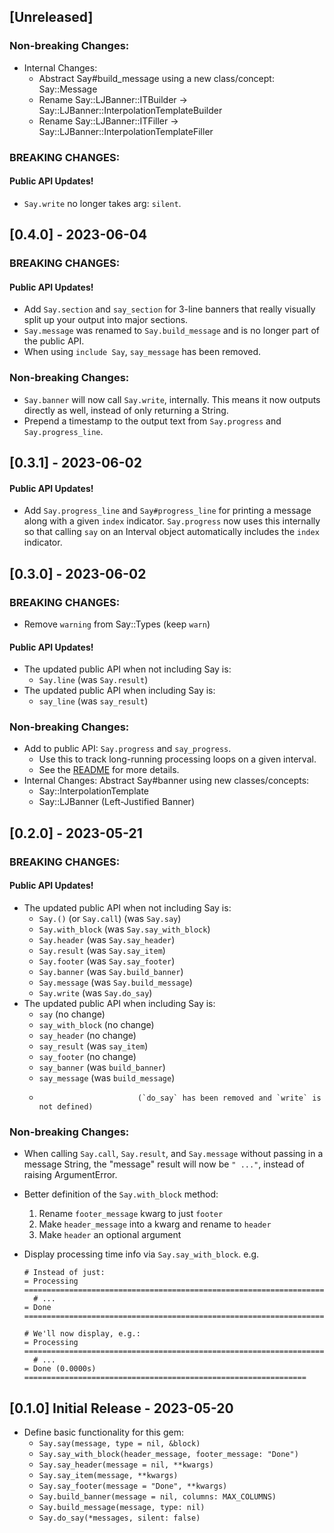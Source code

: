 ## [Unreleased]

### Non-breaking Changes:
- Internal Changes:
  - Abstract Say#build_message using a new class/concept: Say::Message
  - Rename Say::LJBanner::ITBuilder -> Say::LJBanner::InterpolationTemplateBuilder
  - Rename Say::LJBanner::ITFiller -> Say::LJBanner::InterpolationTemplateFiller

### BREAKING CHANGES:

#### Public API Updates!
- `Say.write` no longer takes arg: `silent`.

## [0.4.0] - 2023-06-04

### BREAKING CHANGES:

#### Public API Updates!
- Add `Say.section` and `say_section` for 3-line banners that really visually split up your output into major sections.
- `Say.message` was renamed to `Say.build_message` and is no longer part of the public API.
- When using `include Say`, `say_message` has been removed.

### Non-breaking Changes:

- `Say.banner` will now call `Say.write`, internally. This means it now outputs directly as well, instead of only returning a String.
- Prepend a timestamp to the output text from `Say.progress` and `Say.progress_line`.

## [0.3.1] - 2023-06-02

#### Public API Updates!
- Add `Say.progress_line` and `Say#progress_line` for printing a message along with a given `index` indicator. `Say.progress` now uses this internally so that calling `say` on an Interval object automatically includes the `index` indicator.

## [0.3.0] - 2023-06-02

### BREAKING CHANGES:
- Remove `warning` from Say::Types (keep `warn`)

#### Public API Updates!
- The updated public API when not including Say is:
  - `Say.line`                (was `Say.result`)
- The updated public API when including Say is:
  - `say_line`                (was `say_result`)

### Non-breaking Changes:
- Add to public API: `Say.progress` and `say_progress`.
  - Use this to track long-running processing loops on a given interval.
  - See the [README](https://github.com/pdobb/say#progress-tracking) for more details.
- Internal Changes: Abstract Say#banner using new classes/concepts:
  - Say::InterpolationTemplate
  - Say::LJBanner (Left-Justified Banner)

## [0.2.0] - 2023-05-21

### BREAKING CHANGES:

#### Public API Updates!
- The updated public API when not including Say is:
  - `Say.()` (or `Say.call`)  (was `Say.say`)
  - `Say.with_block`          (was `Say.say_with_block`)
  - `Say.header`              (was `Say.say_header`)
  - `Say.result`              (was `Say.say_item`)
  - `Say.footer`              (was `Say.say_footer`)
  - `Say.banner`              (was `Say.build_banner`)
  - `Say.message`             (was `Say.build_message`)
  - `Say.write`               (was `Say.do_say`)
- The updated public API when including Say is:
  - `say`                     (no change)
  - `say_with_block`          (no change)
  - `say_header`              (no change)
  - `say_result`              (was `say_item`)
  - `say_footer`              (no change)
  - `say_banner`              (was `build_banner`)
  - `say_message`             (was `build_message`)
  -                           (`do_say` has been removed and `write` is not defined)

### Non-breaking Changes:
- When calling `Say.call`, `Say.result`, and `Say.message` without passing in a message String, the "message" result will now be `" ..."`, instead of raising ArgumentError.

- Better definition of the `Say.with_block` method:
  1. Rename `footer_message` kwarg to just `footer`
  2. Make `header_message` into a kwarg and rename to `header`
  3. Make `header` an optional argument

- Display processing time info via `Say.say_with_block`. e.g.
    ```
    # Instead of just:
    = Processing ===================================================================
      # ...
    = Done =========================================================================

    # We'll now display, e.g.:
    = Processing ===================================================================
      # ...
    = Done (0.0000s) ===============================================================
    ```

## [0.1.0] Initial Release - 2023-05-20

- Define basic functionality for this gem:
  - `Say.say(message, type = nil, &block)`
  - `Say.say_with_block(header_message, footer_message: "Done")`
  - `Say.say_header(message = nil, **kwargs)`
  - `Say.say_item(message, **kwargs)`
  - `Say.say_footer(message = "Done", **kwargs)`
  - `Say.build_banner(message = nil, columns: MAX_COLUMNS)`
  - `Say.build_message(message, type: nil)`
  - `Say.do_say(*messages, silent: false)`
